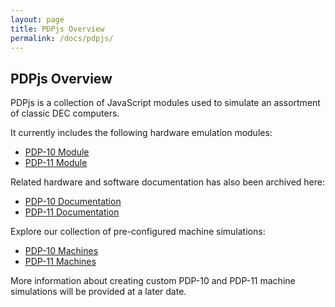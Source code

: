 ```yaml
---
layout: page
title: PDPjs Overview
permalink: /docs/pdpjs/
---
```


PDPjs Overview
--------------

PDPjs is a collection of JavaScript modules used to simulate an assortment of classic DEC computers.

It currently includes the following hardware emulation modules:

* [PDP-10 Module](/modules/pdp10/)
* [PDP-11 Module](/modules/pdp11/)

Related hardware and software documentation has also been archived here:

* [PDP-10 Documentation](/pubs/dec/pdp10/)
* [PDP-11 Documentation](/pubs/dec/pdp11/)

Explore our collection of pre-configured machine simulations:

* [PDP-10 Machines](/devices/pdp10/machine/)
* [PDP-11 Machines](/devices/pdp11/machine/)

More information about creating custom PDP-10 and PDP-11 machine simulations will be provided at a later date.
